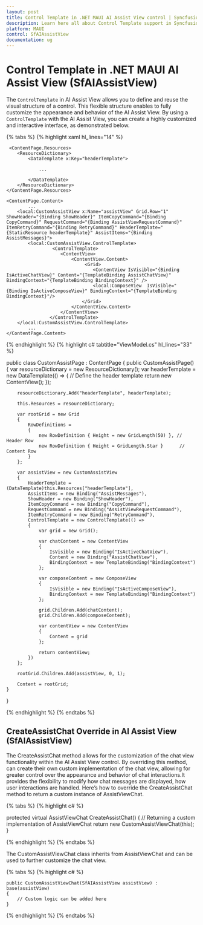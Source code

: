 ```yaml
---
layout: post
title: Control Template in .NET MAUI AI Assist View control | Syncfusion
description: Learn here all about Control Template support in Syncfusion .NET MAUI AI Assist View (SfAIAssistView) control, its elements and more.
platform: MAUI
control: SfAIAssistView
documentation: ug
---
```


# Control Template in .NET MAUI AI Assist View (SfAIAssistView)

The `ControlTemplate` in AI Assist View allows you to define and reuse the visual structure of a control. This flexible structure enables to fully customize the appearance and behavior of the AI Assist View. By using a `ControlTemplate` with the AI Assist View, you can create a highly customized and interactive interface, as demonstrated below.

{% tabs %}
{% highlight xaml hl_lines="14" %}

     <ContentPage.Resources>
        <ResourceDictionary>
            <DataTemplate x:Key="headerTemplate">
                
                ...

            </DataTemplate>
        </ResourceDictionary>
    </ContentPage.Resources>

    <ContentPage.Content>
            ...      
        <local:CustomAssistView x:Name="assistView" Grid.Row="1" ShowHeader="{Binding ShowHeader}" ItemCopyCommand="{Binding CopyCommand}" RequestCommand="{Binding AssistViewRequestCommand}" ItemRetryCommand="{Binding RetryCommand}" HeaderTemplate="{StaticResource headerTemplate}" AssistItems="{Binding AssistMessages}">
            <local:CustomAssistView.ControlTemplate>
                     <ControlTemplate>
                        <ContentView>
                            <ContentView.Content>
                                 <Grid>
                                    <ContentView IsVisible="{Binding IsActiveChatView}" Content="{TemplateBinding AssistChatView}" BindingContext="{TemplateBinding BindingContext}" />
                                    <local:ComposeView  IsVisible="{Binding IsActiveComposeView}" BindingContext="{TemplateBinding BindingContext}"/>
                                </Grid>
                            </ContentView.Content>
                        </ContentView>
                    </ControlTemplate>
        </local:CustomAssistView.ControlTemplate>
            ...
    </ContentPage.Content>
</ContentPage>

{% endhighlight %}
{% highlight c# tabtitle="ViewModel.cs" hl_lines="33" %}

public class CustomAssistPage : ContentPage
{
    public CustomAssistPage()
    {
        var resourceDictionary = new ResourceDictionary();
        var headerTemplate = new DataTemplate(() =>
        {
            // Define the header template
            return new ContentView();
        });

        resourceDictionary.Add("headerTemplate", headerTemplate);

        this.Resources = resourceDictionary;

        var rootGrid = new Grid
        {
            RowDefinitions =
            {
                new RowDefinition { Height = new GridLength(50) }, // Header Row
                new RowDefinition { Height = GridLength.Star }      // Content Row
            }
        };

        var assistView = new CustomAssistView
        {
            HeaderTemplate = (DataTemplate)this.Resources["headerTemplate"],
            AssistItems = new Binding("AssistMessages"),
            ShowHeader = new Binding("ShowHeader"),
            ItemCopyCommand = new Binding("CopyCommand"),
            RequestCommand = new Binding("AssistViewRequestCommand"),
            ItemRetryCommand = new Binding("RetryCommand"),
            ControlTemplate = new ControlTemplate(() =>
            {
                var grid = new Grid();

                var chatContent = new ContentView
                {
                    IsVisible = new Binding("IsActiveChatView"),
                    Content = new Binding("AssistChatView"),
                    BindingContext = new TemplateBinding("BindingContext")
                };

                var composeContent = new ComposeView
                {
                    IsVisible = new Binding("IsActiveComposeView"),
                    BindingContext = new TemplateBinding("BindingContext")
                };

                grid.Children.Add(chatContent);
                grid.Children.Add(composeContent);

                var contentView = new ContentView
                {
                    Content = grid
                };

                return contentView;
            })
        };

        rootGrid.Children.Add(assistView, 0, 1);

        Content = rootGrid;
    }
}

{% endhighlight %}
{% endtabs %}

## CreateAssistChat Override in AI Assist View (SfAIAssistView)

The CreateAssistChat method allows for the customization of the chat view functionality within the AI Assist View control. By overriding this method, can create their own custom implementation of the chat view, allowing for greater control over the appearance and behavior of chat interactions.It provides the flexibility to modify how chat messages are displayed, how user interactions are handled.
Here’s how to override the CreateAssistChat method to return a custom instance of AssistViewChat.

{% tabs %} 
{% highlight c# %} 

protected virtual AssistViewChat CreateAssistChat()
{
    // Returning a custom implementation of AssistViewChat
    return new CustomAssistViewChat(this);
}

{% endhighlight %} 
{% endtabs %}

The CustomAssistViewChat class inherits from AssistViewChat and can be used to further customize the chat view.

{% tabs %} 
{% highlight c# %} 

    public CustomAssistViewChat(SfAIAssistView assistView) : base(assistView)
    {
        // Custom logic can be added here
    }

{% endhighlight %} 
{% endtabs %}